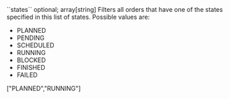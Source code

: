 <tr>
	
<td>``states``</td>
	
<td>optional; array[string]</td>
	
<td>Filters all orders that have one of the states specified in this list of states.
Possible values are:

<ul>
<li>PLANNED</li>
<li>PENDING</li>
<li>SCHEDULED</li>
<li>RUNNING</li>
<li>BLOCKED</li>
<li>FINISHED</li>
<li>FAILED</li>
</ul>

</td><td>["PLANNED","RUNNING"]
</td>
	
<td></td>
	
</tr>
